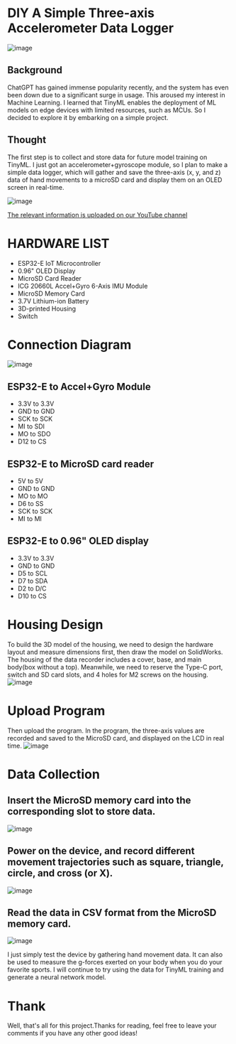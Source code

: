# DIY A Simple Three-axis Accelerometer Data Logger

![image](https://user-images.githubusercontent.com/65546290/220809343-1498fc52-f18f-40df-8472-533a36870821.png)


## Background 
ChatGPT has gained immense popularity recently, and the system has even been down due to a significant surge in usage. This aroused my interest in Machine Learning. I learned that TinyML enables the deployment of ML models on edge devices with limited resources, such as MCUs. So I decided to explore it by embarking on a simple project. 

## Thought
The first step is to collect and store data for future model training on TinyML. I just got an accelerometer+gyroscope module, so I plan to make a simple data logger, which will gather and save the three-axis (x, y, and z) data of hand movements to a microSD card and display them on an OLED screen in real-time. 

![image](https://user-images.githubusercontent.com/65546290/220807373-94c13fd6-9ec8-4f16-bd37-a0c77e8c080e.png)

[The relevant information is uploaded on our YouTube channel](https://www.youtube.com/watch?v=tBgfStp40qQ&t=26s)

# HARDWARE LIST

* ESP32-E IoT Microcontroller
* 0.96" OLED Display
* MicroSD Card Reader
* ICG 20660L Accel+Gyro 6-Axis IMU Module
* MicroSD Memory Card
* 3.7V Lithium-ion Battery
* 3D-printed Housing
* Switch


# Connection Diagram
![image](https://user-images.githubusercontent.com/65546290/220807596-de7b7058-db31-4d08-95fa-f3cee98dfd9e.png)
 

## ESP32-E to Accel+Gyro Module  
* 3.3V to 3.3V
* GND to GND
* SCK to SCK
* MI to SDI
* MO to SDO
* D12 to CS        

 

## ESP32-E to MicroSD card reader
* 5V to 5V
* GND to GND
* MO to MO
* D6 to SS
* SCK to SCK
* MI to MI

## ESP32-E to 0.96" OLED display
* 3.3V to 3.3V
* GND to GND
* D5 to SCL
* D7 to SDA
* D2 to D/C
* D10 to CS

# Housing Design 
To build the 3D model of the housing, we need to design the hardware layout and measure dimensions first, then draw the model on SolidWorks.
The housing of the data recorder includes a cover,  base, and main body(box without a top).
Meanwhile, we need to reserve the Type-C port, switch and SD card slots, and 4 holes for M2 screws on the housing.
![image](https://user-images.githubusercontent.com/65546290/220808779-58767824-cc2c-42b4-aa16-ad846abd8ae6.png)




# Upload Program
Then upload the program. 
In the program, the three-axis values are recorded and saved to the MicroSD card, and displayed on the LCD in real time.
![image](https://user-images.githubusercontent.com/65546290/220807704-dccf08f5-ef35-402c-8feb-79377e107d95.png)


# Data Collection
## Insert the MicroSD memory card into the corresponding slot to store data.
![image](https://user-images.githubusercontent.com/65546290/220807774-56be532b-b90c-4af0-a088-a6db7d436702.png)

## Power on the device, and record different movement trajectories such as square, triangle, circle, and cross (or X).
![image](https://user-images.githubusercontent.com/65546290/220807816-0ad409a8-9e5f-49bf-a976-6a74cded91ff.png)


## Read the data in CSV format from the MicroSD memory card.
![image](https://user-images.githubusercontent.com/65546290/220807829-3a0f0696-9de7-4669-a5ff-d61c1d6e7d08.png)



I just simply test the device by gathering hand movement data. It can also be used to measure the g-forces exerted on your body when you do your favorite sports.
I will continue to try using the data for TinyML training and generate a neural network model.



# Thank
Well, that's all for this project.Thanks for reading, feel free to leave your comments if you have any other good ideas!
